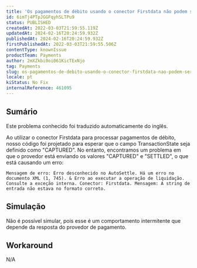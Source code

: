 ```yaml
---
title: 'Os pagamentos de débito usando o conector Firstdata não podem ser liquidados devido a um erro no campo TransactionState'
id: 6imTj4PTpJGGFqyhSLTPu9
status: PUBLISHED
createdAt: 2022-03-03T21:59:55.119Z
updatedAt: 2024-02-16T20:24:59.932Z
publishedAt: 2024-02-16T20:24:59.932Z
firstPublishedAt: 2022-03-03T21:59:55.506Z
contentType: knownIssue
productTeam: Payments
author: 2mXZkbi0oi061KicTExNjo
tag: Payments
slug: os-pagamentos-de-debito-usando-o-conector-firstdata-nao-podem-ser-liquidados-devido-a-um-erro-no-campo-transactionstate
locale: pt
kiStatus: No Fix
internalReference: 461095
---
```


## Sumário

<div class="alert alert-info">
  <p>Este problema conhecido foi traduzido automaticamente do inglês.</p>
</div>


Ao utilizar o conector Firstdata para processar pagamentos de débito, nosso código foi projetado para esperar que o campo TransactionState seja definido como "CAPTURED". No entanto, encontramos um problema em que o provedor está enviando os valores "CAPTURED" e "SETTLED", o que está causando um erro:


    Mensagem de erro: Erro desconhecido no AutoSettle. Há um erro no documento XML (1, 745). & Erro ao executar a operação de liquidação. Consulte a exceção interna. Conector: Firstdata. Mensagem: A string de entrada não estava no formato correto.


## Simulação


Não é possível simular, pois esse é um comportamento intermitente que depende da resposta do provedor de pagamento.



## Workaround


N/A





